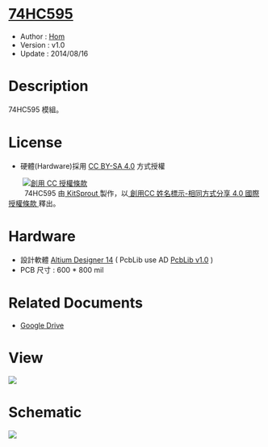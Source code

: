 [74HC595](https://github.com/KitSprout/74HC595)
========
* Author  : [Hom](https://about.me/Hom)
* Version : v1.0
* Update  : 2014/08/16

Description
========
74HC595 模組。

License
========
* 硬體(Hardware)採用 [CC BY-SA 4.0](http://creativecommons.org/licenses/by-sa/4.0/deed.zh_TW) 方式授權 
  
　　<a rel="license" href="http://creativecommons.org/licenses/by-sa/4.0/deed.zh_TW"><img alt="創用 CC 授權條款" style="border-width:0" src="http://i.creativecommons.org/l/by-sa/3.0/tw/80x15.png" /></a>  
　　<span xmlns:dct="http://purl.org/dc/terms/" property="dct:title"> 74HC595 </span>由<a xmlns:cc="http://creativecommons.org/ns#" href="https://github.com/KitSprout" property="cc:attributionName" rel="cc:attributionURL"> KitSprout </a>製作，以<a rel="license" href="http://creativecommons.org/licenses/by-sa/4.0/deed.zh_TW"> 創用CC 姓名標示-相同方式分享 4.0 國際 授權條款 </a>釋出。  

Hardware
========
* 設計軟體 [Altium Designer 14](http://www.altium.com/en/products/altium-designer) ( PcbLib use AD [PcbLib v1.0](https://github.com/KitSprout/AltiumDesigner_PcbLibrary/releases/tag/v1.0) ) 
* PCB 尺寸 : 600 * 800 mil

Related Documents
========
* [Google Drive](http://goo.gl/1bvMms)

View
========
<img src="https://lh5.googleusercontent.com/-NDB5JUVQQd8/U-7ID2PbRzI/AAAAAAAAKeE/lKIZ4pGhQqc/s1600/DSC_2415.jpg" />

Schematic
========
<img src="https://lh4.googleusercontent.com/-CRHj59Mxdec/U-7IEipD3BI/AAAAAAAAKeI/sny6ynNCOWA/s1600/Sch_74HC595.png" />

